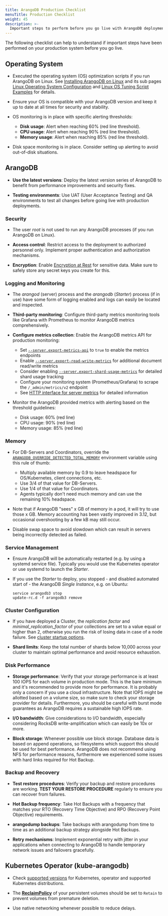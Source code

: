 ```yaml
---
title: ArangoDB Production Checklist
menuTitle: Production Checklist
weight: 45
description: >-
  Important steps to perform before you go live with ArangoDB deployments
---
```

The following checklist can help to understand if important steps
have been performed on your production system before you go live.

## Operating System

- Executed the operating system (OS) optimization scripts if you run ArangoDB on Linux.
  See [Installing ArangoDB on Linux](../operations/installation/linux/_index.md) and its sub pages
  [Linux Operating System Configuration](../operations/installation/linux/operating-system-configuration.md) and
  [Linux OS Tuning Script Examples](../operations/installation/linux/linux-os-tuning-script-examples.md) for details.

- Ensure your OS is compatible with your ArangoDB version
  and keep it up to date at all times for security and stability.

- OS monitoring is in place with specific alerting thresholds:
  - **Disk usage**: Alert when reaching 60% (red line threshold).
  - **CPU usage**: Alert when reaching 90% (red line threshold).
  - **Memory usage**: Alert when reaching 85% (red line threshold).

- Disk space monitoring is in place. Consider setting up alerting to avoid out-of-disk situations.

## ArangoDB

- **Use the latest versions**: Deploy the latest version series
  of ArangoDB to benefit from performance improvements and security fixes.

- **Testing environments**: Use UAT (User Acceptance Testing) and QA environments
  to test all changes before going live with production deployments.

### Security

- The user _root_ is not used to run any ArangoDB processes
  (if you run ArangoDB on Linux).

- **Access control**: Restrict access to the deployment to authorized personnel only.
  Implement proper authentication and authorization mechanisms.

- **Encryption**: Enable [Encryption at Rest](../operations/security/encryption-at-rest.md)
  for sensitive data. Make sure to safely store any secret keys you create for this.

### Logging and Monitoring

- The _arangod_ (server) process and the _arangodb_ (_Starter_) process
  (if in use) have some form of logging enabled and logs can easily be
  located and inspected.

- **Third-party monitoring**: Configure third-party metrics monitoring tools like
  Grafana with Prometheus to monitor ArangoDB metrics comprehensively.

- **Configure metrics collection**: Enable the ArangoDB metrics API for production monitoring:
  - Set [`--server.export-metrics-api`](../components/arangodb-server/options.md#--serverexport-metrics-api) to `true` to enable the metrics endpoints
  - Enable [`--server.export-read-write-metrics`](../components/arangodb-server/options.md#--serverexport-read-write-metrics) for additional document read/write metrics
  - Consider enabling [`--server.export-shard-usage-metrics`](../components/arangodb-server/options.md#--serverexport-shard-usage-metrics) for detailed shard usage tracking
  - Configure your monitoring system (Prometheus/Grafana) to scrape the `/_admin/metrics/v2` endpoint
  - See [HTTP interface for server metrics](../develop/http-api/monitoring/metrics.md) for detailed information

- Monitor the ArangoDB provided metrics with alerting based on the threshold guidelines:
  - Disk usage: 60% (red line)
  - CPU usage: 90% (red line)
  - Memory usage: 85% (red line)

### Memory

- For DB-Servers and Coordinators, override the
  [`ARANGODB_OVERRIDE_DETECTED_TOTAL_MEMORY`](../components/arangodb-server/environment-variables.md)
  environment variable using this rule of thumb:
  - Multiply available memory by 0.9 to leave headspace for OS/Kubernetes, client connections, etc.
  - Use 3/4 of that value for DB-Servers.
  - Use 1/4 of that value for Coordinators.
  - Agents typically don't need much memory and can use the remaining 10% headspace.

- Note that if ArangoDB "sees" x GB of memory in a pod,
  it will try to use those x GB. Memory accounting has been vastly improved in 3.12,
  but occasional overshooting by a few kB may still occur.

- Disable swap space to avoid slowdown which can result in servers being incorrectly 
  detected as failed.

### Service Management

- Ensure ArangoDB will be automatically restarted (e.g. by using a systemd service file). Typically
  you would use the Kubernetes operator or use systemd to launch the _Starter_.

- If you use the _Starter_ to deploy, you stopped - and disabled
  automated start of - the ArangoDB _Single Instance_, e.g. on Ubuntu:

  ```
  service arangodb3 stop
  update-rc.d -f arangodb3 remove
  ```

### Cluster Configuration

- If you have deployed a Cluster, the _replication factor_  and 
  _minimal_replication_factor_ of your collections
  are set to a value equal or higher than 2, otherwise you run the risk of
  losing data in case of a node failure. See
  [cluster startup options](../components/arangodb-server/options.md#cluster).

- **Shard limits**: Keep the total number of shards below 10,000 across your cluster
  to maintain optimal performance and avoid resource exhaustion.

### Disk Performance

- **Storage performance**: Verify that your storage performance is at least 100 IOPS for each
  volume in production mode. This is the bare minimum and it's recommended to
  provide more for performance. It is probably only a concern if you use a
  cloud infrastructure. Note that IOPS might be allotted based on a volume size,
  so make sure to check your storage provider for details. Furthermore, you should
  be careful with burst mode guarantees as ArangoDB requires a sustainable
  high IOPS rate.

- **I/O bandwidth**: Give considerations to I/O bandwidth, especially considering 
  RocksDB write-amplification which can easily be 10x or more.

- **Block storage**: Whenever possible use block storage. Database data is based on append
  operations, so filesystems which support this should be used for best
  performance. ArangoDB does not recommend using NFS for performance reasons,
  furthermore we experienced some issues with hard links required for
  Hot Backup.

### Backup and Recovery

- **Test restore procedures**: Verify your backup and restore procedures are working.
  **TEST YOUR RESTORE PROCEDURE** regularly to ensure you can recover from failures.

- **Hot Backup frequency**: Take Hot Backups with a frequency that matches your
  RTO (Recovery Time Objective) and RPO (Recovery Point Objective) requirements.

- **arangodump backups**: Take backups with arangodump from time to time as an
  additional backup strategy alongside Hot Backups.

- **Retry mechanisms**: Implement exponential retry with jitter in your applications
  when connecting to ArangoDB to handle temporary network issues and failovers gracefully.

## Kubernetes Operator (kube-arangodb)

- Check [supported versions](https://github.com/arangodb/kube-arangodb#production-readiness-state)
  for Kubernetes, operator and supported Kubernetes distributions.

- The [**ReclaimPolicy**](https://kubernetes.io/docs/concepts/storage/persistent-volumes/#reclaiming)
 of your persistent volumes should be set to `Retain` to prevent volumes from premature deletion.

- Use native networking whenever possible to reduce delays.